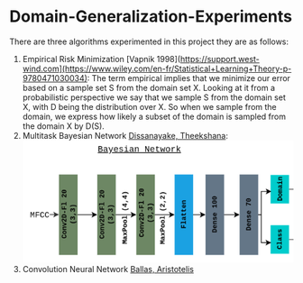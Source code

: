 # Domain-Generalization-Experiments

There are three algorithms experimented in this project they are as follows:
1. Empirical Risk Minimization [Vapnik 1998](https://support.west-wind.com](https://www.wiley.com/en-fr/Statistical+Learning+Theory-p-9780471030034): The term empirical implies that we minimize our error based on a sample set S from the domain set X. Looking at it from a probabilistic perspective we say that we sample S from the domain set X, with D being the distribution over X. So when we sample from the domain, we express how likely a subset of the domain is sampled from the domain X by D(S).
2. Multitask Bayesian Network [Dissanayake, Theekshana](https://arxiv.org/pdf/2011.06207.pdf): ![Network architecture](network.PNG)
3. Convolution Neural Network [Ballas, Aristotelis](https://arxiv.org/pdf/2208.09656.pdf)
